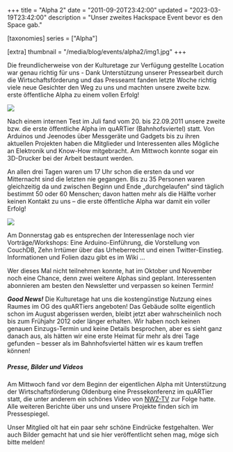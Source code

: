 +++
title = "Alpha 2"
date = "2011-09-20T23:42:00"
updated = "2023-03-19T23:42:00"
description = "Unser zweites Hackspace Event bevor es den Space gab."

[taxonomies]
series =  ["Alpha"]

[extra]
thumbnail = "/media/blog/events/alpha2/img1.jpg"
+++

Die freundlicherweise von der Kulturetage zur Verfügung gestellte Location war
genau richtig für uns - Dank Unterstützung unserer Pressearbeit durch die
Wirtschaftsförderung und das Presseamt fanden letzte Woche richtig viele neue
Gesichter den Weg zu uns und machten unsere zweite bzw. erste öffentliche Alpha
zu einem vollen Erfolg!

![](/media/blog/events/alpha2/img1.jpg)

Nach einem internen Test im Juli fand vom 20. bis 22.09.2011 unsere zweite bzw.
die erste öffentliche Alpha im quARTier (Bahnhofsviertel) statt. Von Arduinos
und Jeenodes über Messgeräte und Gadgets bis zu ihren aktuellen Projekten haben
die Mitglieder und Interessenten alles Mögliche an Elektronik und Know-How
mitgebracht. Am Mittwoch konnte sogar ein 3D-Drucker bei der Arbeit bestaunt
werden.

An allen drei Tagen waren um 17 Uhr schon die ersten da und vor Mitternacht
sind die letzten nie gegangen. Bis zu 35 Personen waren gleichzeitig da und
zwischen Beginn und Ende „durchgelaufen“ sind täglich bestimmt 50 oder 60
Menschen; davon hatten mehr als die Hälfte vorher keinen Kontakt zu uns – die
erste öffentliche Alpha war damit ein voller Erfolg!

![](/media/blog/events/alpha2/img2.jpg)

Am Donnerstag gab es entsprechen der Interessenlage noch vier
Vorträge/Workshops: Eine Arduino-Einführung, die Vorstellung von CouchDB, Zehn
Irrtümer über das Urheberrecht und einen Twitter-Einstieg. Informationen und Folien
dazu gibt es im Wiki ...

Wer dieses Mal nicht teilnehmen konnte, hat im Oktober und November noch eine
Chance, denn zwei weitere Alphas sind geplant. Interessenten abonnieren am
besten den Newsletter und verpassen so keinen Termin!

***Good News!*** Die Kulturetage hat uns die kostengünstige Nutzung eines Raumes im
OG des quARTiers angeboten! Das Gebäude sollte eigentlich schon im August
abgerissen werden, bleibt jetzt aber wahrscheinlich noch bis zum Frühjahr 2012
oder länger erhalten. Wir haben noch keinen genauen Einzugs-Termin und keine
Details besprochen, aber es sieht ganz danach aus, als hätten wir eine erste
Heimat für mehr als drei Tage gefunden – besser als im Bahnhofsviertel hätten
wir es kaum treffen können!

##### Presse, Bilder und Videos

Am Mittwoch fand vor dem Beginn der eigentlichen Alpha mit Unterstützung der
Wirtschaftsförderung Oldenburg eine Pressekonferenz im quARTier statt, die
unter anderem ein schönes Video von [NWZ-TV](https://web.archive.org/web/20111109131512/https://nwzonline.de/Video/Des-Tftlers-Paradies_1175142740001.html)
zur Folge hatte. Alle weiteren Berichte über uns und unsere Projekte finden
sich im Pressespiegel.

Unser Mitglied olt hat ein paar sehr schöne Eindrücke festgehalten. Wer auch
Bilder gemacht hat und sie hier veröffentlicht sehen mag, möge sich bitte
melden!
